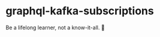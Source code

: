 # graphql-kafka-subscriptions


<!-- INSPIRATIONAL_QUOTE_START -->
Be a lifelong learner, not a know-it-all.
🐯
<!-- INSPIRATIONAL_QUOTE_END -->
